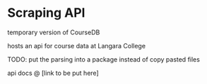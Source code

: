 # Scraping API

temporary version of CourseDB 

hosts an api for course data at Langara College

TODO: put the parsing into a package instead of copy pasted files

api docs @ [link to be put here]
